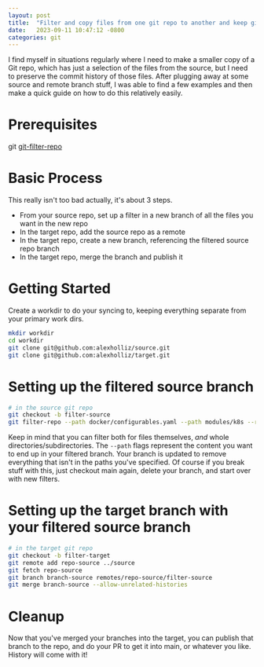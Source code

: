 ```yaml
---
layout: post
title:  "Filter and copy files from one git repo to another and keep git history"
date:   2023-09-11 10:47:12 -0800
categories: git
---
```


I find myself in situations regularly where I need to make a smaller copy of a Git repo, which has just a selection of the files from the source, but I need to preserve the commit history of those files. After plugging away at some source and remote branch stuff, I was able to find a few examples and then make a quick guide on how to do this relatively easily.

# Prerequisites

git
[git-filter-repo](https://github.com/newren/git-filter-repo)

# Basic Process

This really isn't too bad actually, it's about 3 steps.

* From your source repo, set up a filter in a new branch of all the files you want in the new repo
* In the target repo, add the source repo as a remote
* In the target repo, create a new branch, referencing the filtered source repo branch
* In the target repo, merge the branch and publish it

# Getting Started

Create a workdir to do your syncing to, keeping everything separate from your primary work dirs.

```bash
mkdir workdir
cd workdir
git clone git@github.com:alexholliz/source.git
git clone git@github.com:alexholliz/target.git
```

# Setting up the filtered source branch

```bash
# in the source git repo
git checkout -b filter-source
git filter-repo --path docker/configurables.yaml --path modules/k8s --refs refs/heads/filter-source --force
```

Keep in mind that you can filter both for files themselves, _and_ whole directories/subdirectories. The `--path` flags represent the content you want to end up in your filtered branch. Your branch is updated to remove everything that isn't in the paths you've specified. Of course if you break stuff with this, just checkout main again, delete your branch, and start over with new filters.

# Setting up the target branch with your filtered source branch

```bash
# in the target git repo
git checkout -b filter-target
git remote add repo-source ../source
git fetch repo-source
git branch branch-source remotes/repo-source/filter-source
git merge branch-source --allow-unrelated-histories
```

# Cleanup

Now that you've merged your branches into the target, you can publish that branch to the repo, and do your PR to get it into main, or whatever you like. History will come with it!